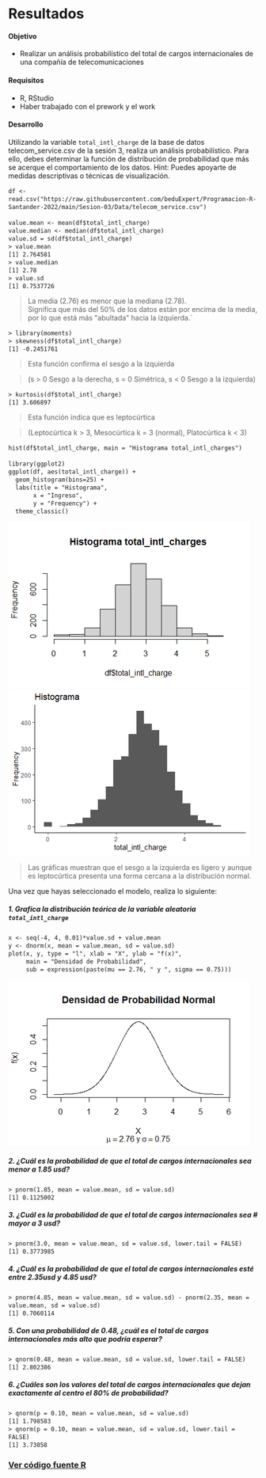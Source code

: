 # Resultados

#### Objetivo
- Realizar un análisis probabilístico del total de cargos internacionales de una compañía de telecomunicaciones

#### Requisitos
- R, RStudio
- Haber trabajado con el prework y el work

#### Desarrollo
Utilizando la variable `total_intl_charge` de la base de datos telecom_service.csv de la sesión 3, realiza un análisis probabilístico. Para ello, debes determinar la función de distribución de probabilidad que más se  acerque el comportamiento de los datos. Hint: Puedes apoyarte de medidas descriptivas o técnicas de visualización.
```
df <- read.csv("https://raw.githubusercontent.com/beduExpert/Programacion-R-Santander-2022/main/Sesion-03/Data/telecom_service.csv")

value.mean <- mean(df$total_intl_charge)
value.median <- median(df$total_intl_charge)
value.sd = sd(df$total_intl_charge)
> value.mean
[1] 2.764581
> value.median
[1] 2.78
> value.sd
[1] 0.7537726
```
> La media (2.76) es menor que la mediana (2.78).   
Significa que más del 50% de los datos están por encima de la media, por lo que está más "abultada" hacia la izquierda.`

```
> library(moments)
> skewness(df$total_intl_charge)
[1] -0.2451761
```  

> Esta función confirma el sesgo a la izquierda

> (s > 0 Sesgo a la derecha, s = 0 Simétrica, s < 0 Sesgo a la izquierda)

```
> kurtosis(df$total_intl_charge)
[1] 3.606897
```
> Esta función indica que es leptocúrtica

> (Leptocúrtica k > 3, Mesocúrtica k = 3 (normal), Platocúrtica k < 3)
>

```
hist(df$total_intl_charge, main = "Histograma total_intl_charges")

library(ggplot2)
ggplot(df, aes(total_intl_charge)) +
  geom_histogram(bins=25) +
  labs(title = "Histograma",
       x = "Ingreso",
       y = "Frequency") +
  theme_classic()
```
![Histograma_hist](img/histograma_hist.png)
![Histograma_ggplot](img/histograma_ggplot.png)
> Las gráficas muestran que el sesgo a la izquierda es ligero y aunque es leptocúrtica presenta una forma cercana a la distribución normal.

Una vez que hayas seleccionado el modelo, realiza lo siguiente:
##### 1. Grafica la distribución teórica de la variable aleatoria `total_intl_charge`
```
x <- seq(-4, 4, 0.01)*value.sd + value.mean
y <- dnorm(x, mean = value.mean, sd = value.sd)
plot(x, y, type = "l", xlab = "X", ylab = "f(x)",
     main = "Densidad de Probabilidad",
     sub = expression(paste(mu == 2.76, " y ", sigma == 0.75)))
```
![distribucion_teorica](img/distribucion_teorica.png)
##### 2. ¿Cuál es la probabilidad de que el total de cargos internacionales sea menor a 1.85 usd?
```
> pnorm(1.85, mean = value.mean, sd = value.sd)
[1] 0.1125002
```
##### 3. ¿Cuál es la probabilidad de que el total de cargos internacionales sea # mayor a 3 usd?
```
> pnorm(3.0, mean = value.mean, sd = value.sd, lower.tail = FALSE)
[1] 0.3773985
```
##### 4. ¿Cuál es la probabilidad de que el total de cargos internacionales esté entre 2.35usd y 4.85 usd?
```
> pnorm(4.85, mean = value.mean, sd = value.sd) - pnorm(2.35, mean = value.mean, sd = value.sd)
[1] 0.7060114
```
##### 5. Con una probabilidad de 0.48, ¿cuál es el total de cargos internacionales más alto que podría esperar?
```
> qnorm(0.48, mean = value.mean, sd = value.sd, lower.tail = FALSE)
[1] 2.802386
```
##### 6. ¿Cuáles son los valores del total de cargos internacionales que dejan exactamente al centro el 80% de probabilidad?
```
> qnorm(p = 0.10, mean = value.mean, sd = value.sd)
[1] 1.798583
> qnorm(p = 0.10, mean = value.mean, sd = value.sd, lower.tail = FALSE)
[1] 3.73058
```
### [Ver código fuente R](https://github.com/adavals/bedu-datascience-f2/blob/main/s4/postwork/src/Sesion_04_Postwork.R)